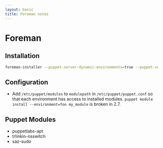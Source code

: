 ```yaml
---
layout: basic
title: Foreman notes
---
```

Foreman
=======

Installation
------------
```sh
foreman-installer --puppet-server-dynamic-environments=true --puppet-server-git-repo=true
```

Configuration
-------------
- Add `/etc/puppet/modules` to `modulepath` in `/etc/puppet/puppet.conf` so that each environment has access to installed modules. `puppet module install --environment=foo my_module` is broken in 2.7.

Puppet Modules
--------------
- puppetlabs-apt
- trlinkin-nsswitch
- saz-sudo
